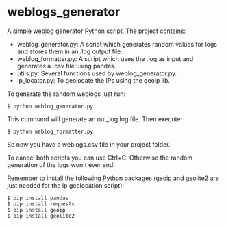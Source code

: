 # weblogs_generator
A simple weblog generator Python script. The project contains:
- weblog_generator.py: A script which generates random values for logs and stores them in an .log output file.
- weblog_formatter.py: A script which uses the .log as input and generates a .csv file using pandas.
- utils.py: Several functions used by weblog_generator.py.
- ip_locator.py: To geolocate the IPs using the geoip lib.

To generate the random weblogs just run:
```
$ python weblog_generator.py
```
This command will generate an out_log.log file. Then execute:
```
$ python weblog_formatter.py
```
So now you have a weblogs.csv file in your project folder.

To cancel both scripts you can use Ctrl+C. Otherwise the random generation of the logs won't ever end! 


Remember to install the following Python packages (geoip and geolite2 are just needed for the ip geolocation script):
```
$ pip install pandas
$ pip install requests
$ pip install geoip
$ pip install geolite2
```
